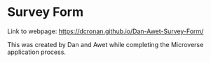 <h1> Survey Form </h1>

Link to webpage: https://dcronan.github.io/Dan-Awet-Survey-Form/

This was created by Dan and Awet while completing the Microverse application process.

